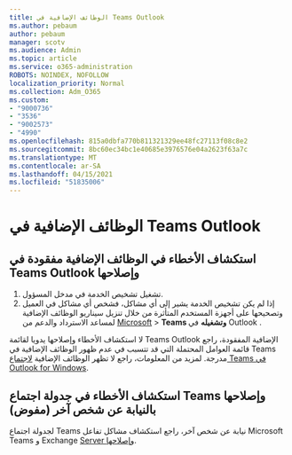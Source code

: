 ```yaml
---
title: الوظائف الإضافية في Teams Outlook
ms.author: pebaum
author: pebaum
manager: scotv
ms.audience: Admin
ms.topic: article
ms.service: o365-administration
ROBOTS: NOINDEX, NOFOLLOW
localization_priority: Normal
ms.collection: Adm_O365
ms.custom:
- "9000736"
- "3536"
- "9002573"
- "4990"
ms.openlocfilehash: 815a0dbfa770b811321329ee48fc27113f08c8e2
ms.sourcegitcommit: 8bc60ec34bc1e40685e3976576e04a2623f63a7c
ms.translationtype: MT
ms.contentlocale: ar-SA
ms.lasthandoff: 04/15/2021
ms.locfileid: "51835006"
---
```

# <a name="teams-outlook-add-in"></a>الوظائف الإضافية في Teams Outlook

## <a name="to-troubleshoot-a-missing-teams-outlook-add-in"></a>استكشاف الأخطاء في الوظائف الإضافية مفقودة في Teams Outlook وإصلاحها

1. تشغيل تشخيص الخدمة في مدخل المسؤول. 
2. إذا لم يكن تشخيص الخدمة يشير إلى أي مشاكل، فشخص أي مشاكل في العميل وتصحيحها على أجهزة المستخدم المتأثرة من خلال تنزيل سيناريو الوظائف الإضافية لمساعد الاسترداد والدعم من [Microsoft](https://aka.ms/SaRA-TeamsAddInScenario)  >  **Teams وتشغيله** في Outlook .

لا استكشاف الأخطاء وإصلاحها يدويا لقائمة Teams Outlook الإضافية المفقودة، راجع قائمة العوامل المحتملة التي قد تتسبب في عدم ظهور الوظائف الإضافية في Teams مدرجة. لمزيد من المعلومات، راجع لا تظهر الوظائف الإضافية [لاجتماع Teams في Outlook for Windows](https://docs.microsoft.com/microsoftteams/teams-add-in-for-outlook#teams-meeting-add-in-in-outlook-for-windows-does-not-show).

## <a name="to-troubleshoot-scheduling-a-teams-meeting-on-behalf-of-someone-else-delegate"></a>استكشاف الأخطاء في جدولة اجتماع Teams وإصلاحها بالنيابة عن شخص آخر (مفوض)

لجدولة اجتماع Teams نيابة عن شخص آخر، راجع استكشاف مشاكل تفاعل Microsoft Teams و Exchange [Server وإصلاحها](https://docs.microsoft.com/microsoftteams/troubleshoot/known-issues/teams-exchange-interaction-issue).
